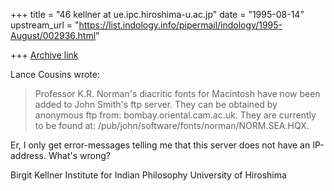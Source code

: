 +++
title = "46 kellner at ue.ipc.hiroshima-u.ac.jp"
date = "1995-08-14"
upstream_url = "https://list.indology.info/pipermail/indology/1995-August/002936.html"

+++
[Archive link](https://list.indology.info/pipermail/indology/1995-August/002936.html)

Lance Cousins wrote: 

>Professor K.R. Norman's diacritic fonts for Macintosh have now been added
>to John Smith's ftp server. They can be obtained by anonymous ftp from:
>bombay.oriental.cam.ac.uk. They are currently to be found at:
>/pub/john/software/fonts/norman/NORM.SEA.HQX.

Er, I only get error-messages telling me that this server does not
have an IP-address. What's wrong? 

Birgit Kellner
Institute for Indian Philosophy
University of Hiroshima






